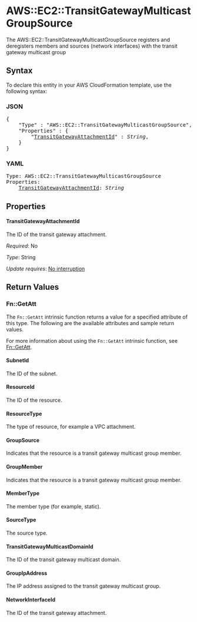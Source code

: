 # AWS::EC2::TransitGatewayMulticastGroupSource

The AWS::EC2::TransitGatewayMulticastGroupSource registers and deregisters members and sources (network interfaces) with the transit gateway multicast group

## Syntax

To declare this entity in your AWS CloudFormation template, use the following syntax:

### JSON

<pre>
{
    "Type" : "AWS::EC2::TransitGatewayMulticastGroupSource",
    "Properties" : {
        "<a href="#transitgatewayattachmentid" title="TransitGatewayAttachmentId">TransitGatewayAttachmentId</a>" : <i>String</i>,
    }
}
</pre>

### YAML

<pre>
Type: AWS::EC2::TransitGatewayMulticastGroupSource
Properties:
    <a href="#transitgatewayattachmentid" title="TransitGatewayAttachmentId">TransitGatewayAttachmentId</a>: <i>String</i>
</pre>

## Properties

#### TransitGatewayAttachmentId

The ID of the transit gateway attachment.

_Required_: No

_Type_: String

_Update requires_: [No interruption](https://docs.aws.amazon.com/AWSCloudFormation/latest/UserGuide/using-cfn-updating-stacks-update-behaviors.html#update-no-interrupt)

## Return Values

### Fn::GetAtt

The `Fn::GetAtt` intrinsic function returns a value for a specified attribute of this type. The following are the available attributes and sample return values.

For more information about using the `Fn::GetAtt` intrinsic function, see [Fn::GetAtt](https://docs.aws.amazon.com/AWSCloudFormation/latest/UserGuide/intrinsic-function-reference-getatt.html).

#### SubnetId

The ID of the subnet.

#### ResourceId

The ID of the resource.

#### ResourceType

The type of resource, for example a VPC attachment.

#### GroupSource

Indicates that the resource is a transit gateway multicast group member.

#### GroupMember

Indicates that the resource is a transit gateway multicast group member.

#### MemberType

The member type (for example, static).

#### SourceType

The source type.

#### TransitGatewayMulticastDomainId

The ID of the transit gateway multicast domain.

#### GroupIpAddress

The IP address assigned to the transit gateway multicast group.

#### NetworkInterfaceId

The ID of the transit gateway attachment.
